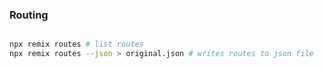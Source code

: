 ### Routing

```bash

npx remix routes # list routes
npx remix routes --json > original.json # writes routes to json file

```
